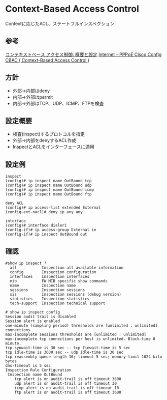 # Context-Based Access Control
Contextに応じたACL、ステートフルインスペクション



## 参考

[コンテキストベース アクセス制御: 概要と設定](https://www.cisco.com/c/ja_jp/support/docs/security/ios-firewall/13814-32.html)
[Internet - PPPoE Cisco Config](https://www.infraexpert.com/study/wan10.html)
[CBAC ( Context-Based Access Control )](https://www.infraexpert.com/study/aclz15.html)



## 方針

- 外部->内部はdeny
- 内部->外部はpermit
- 内部->外部はTCP、UDP、ICMP、FTPを検査



## 設定概要

- 検査(inspect)するプロトコルを指定
- 外部->内部をdenyするACL作成
- InspectとACLをインターフェースに適用



## 設定例

```
inspect
(config)# ip inspect name OutBound tcp
(config)# ip inspect name OutBound udp
(config)# ip inspect name OutBound icmp
(config)# ip inspect name OutBound ftp

deny ACL
(config)# ip access-list extended External
(config-ext-nacl)# deny ip any any

interface
(config)# interface dialer1
(config-if)# ip access-group External in
(config-if)# ip inspect OutBound out
```



## 確認

```
#show ip inspect ?
  all           Inspection all available information
  config        Inspection configuration
  interfaces    Inspection interfaces
  mib           FW MIB specific show commands
  name          Inspection name
  sessions      Inspection sessions
  sis           Inspection sessions (debug version)
  statistics    Inspection statistics
  tech-support  Inspection technical support

# show ip inspect config
Session audit trail is disabled
Session alert is enabled
one-minute (sampling period) thresholds are [unlimited : unlimited] connections
max-incomplete sessions thresholds are [unlimited : unlimited]
max-incomplete tcp connections per host is unlimited. Block-time 0 minute.
tcp synwait-time is 30 sec -- tcp finwait-time is 5 sec
tcp idle-time is 3600 sec -- udp idle-time is 30 sec
tcp reassembly queue length 16; timeout 5 sec; memory-limit 1024 kilo bytes
dns-timeout is 5 sec
Inspection Rule Configuration
 Inspection name OutBound
    tcp alert is on audit-trail is off timeout 3600
    udp alert is on audit-trail is off timeout 30
    icmp alert is on audit-trail is off timeout 10
    ftp alert is on audit-trail is off timeout 3600
```


